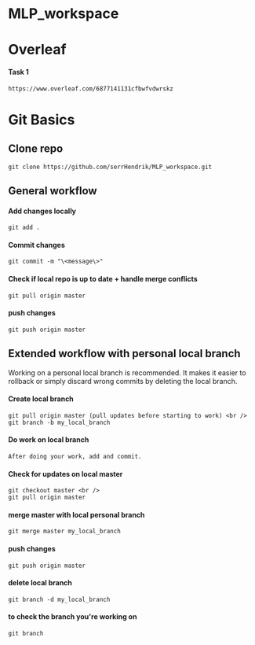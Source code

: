 # MLP_workspace
# Overleaf
#### Task 1
    https://www.overleaf.com/6877141131cfbwfvdwrskz
# Git Basics
## Clone repo
    git clone https://github.com/serrHendrik/MLP_workspace.git

## General workflow
#### Add changes locally
    git add .
#### Commit changes
    git commit -m "\<message\>"
#### Check if local repo is up to date + handle merge conflicts
    git pull origin master
#### push changes
    git push origin master


## Extended workflow with personal local branch
Working on a personal local branch is recommended. It makes it easier to rollback or simply discard wrong commits by deleting the local branch.
#### Create local branch
    git pull origin master (pull updates before starting to work) <br />
    git branch -b my_local_branch
#### Do work on local branch
    After doing your work, add and commit.
#### Check for updates on local master
    git checkout master <br />
    git pull origin master
#### merge master with local personal branch
    git merge master my_local_branch
#### push changes
    git push origin master
#### delete local branch
    git branch -d my_local_branch
#### to check the branch you're working on
    git branch
